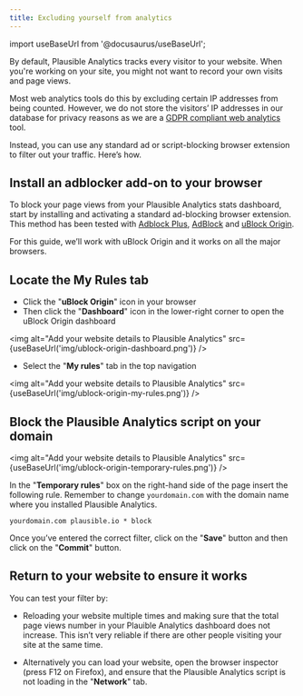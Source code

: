 ```yaml
---
title: Excluding yourself from analytics
---
```


import useBaseUrl from '@docusaurus/useBaseUrl';

By default, Plausible Analytics tracks every visitor to your website. When you're working on your site, you might not want to record your own visits and page views.

Most web analytics tools do this by excluding certain IP addresses from being counted. However, we do not store the visitors’ IP addresses in our database for privacy reasons as we are a [GDPR compliant web analytics](https://plausible.io/data-policy) tool.

Instead, you can use any standard ad or script-blocking browser extension to filter out your traffic. Here’s how.

## Install an adblocker add-on to your browser

To block your page views from your Plausible Analytics stats dashboard, start by installing and activating a standard ad-blocking browser extension. This method has been tested with [Adblock Plus](https://adblockplus.org/), [AdBlock](https://getadblock.com/) and [uBlock Origin](https://github.com/gorhill/uBlock/#installation). 

For this guide, we’ll work with uBlock Origin and it works on all the major browsers.

## Locate the My Rules tab

* Click the "**uBlock Origin**" icon in your browser
* Then click the "**Dashboard**" icon in the lower-right corner to open the uBlock Origin dashboard

<img alt="Add your website details to Plausible Analytics" src={useBaseUrl('img/ublock-origin-dashboard.png')} />

* Select the "**My rules**" tab in the top navigation

<img alt="Add your website details to Plausible Analytics" src={useBaseUrl('img/ublock-origin-my-rules.png')} />

## Block the Plausible Analytics script on your domain

<img alt="Add your website details to Plausible Analytics" src={useBaseUrl('img/ublock-origin-temporary-rules.png')} />

In the "**Temporary rules**" box on the right-hand side of the page insert the following rule. Remember to change `yourdomain.com` with the domain name where you installed Plausible Analytics.

``` yourdomain.com plausible.io * block ```

Once you’ve entered the correct filter, click on the "**Save**" button and then click on the "**Commit**" button.

## Return to your website to ensure it works

You can test your filter by:

* Reloading your website multiple times and making sure that the total page views number in your Plauible Analytics dashboard does not increase. This isn’t very reliable if there are other people visiting your site at the same time.

* Alternatively you can load your website, open the browser inspector (press F12 on Firefox), and ensure that the Plausible Analytics script is not loading in the "**Network**" tab.
